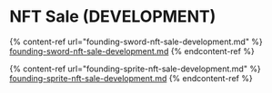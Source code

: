 # NFT Sale (DEVELOPMENT)

{% content-ref url="founding-sword-nft-sale-development.md" %}
[founding-sword-nft-sale-development.md](founding-sword-nft-sale-development.md)
{% endcontent-ref %}

{% content-ref url="founding-sprite-nft-sale-development.md" %}
[founding-sprite-nft-sale-development.md](founding-sprite-nft-sale-development.md)
{% endcontent-ref %}
